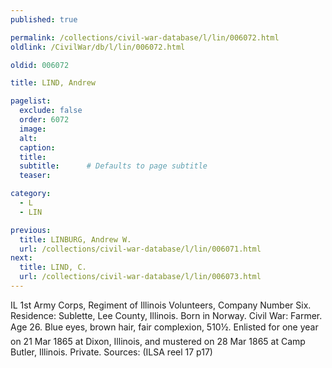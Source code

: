 ```yaml
---
published: true

permalink: /collections/civil-war-database/l/lin/006072.html
oldlink: /CivilWar/db/l/lin/006072.html

oldid: 006072

title: LIND, Andrew

pagelist:
  exclude: false
  order: 6072
  image: 
  alt:
  caption:
  title:
  subtitle:      # Defaults to page subtitle
  teaser:

category: 
  - L 
  - LIN

previous:
  title: LINBURG, Andrew W.
  url: /collections/civil-war-database/l/lin/006071.html  
next:
  title: LIND, C.
  url: /collections/civil-war-database/l/lin/006073.html   
---
```

IL 1st Army Corps, Regiment of Illinois Volunteers, Company Number Six. Residence: Sublette, Lee County, Illinois. Born in Norway. Civil War: Farmer. Age 26. Blue eyes, brown hair, fair complexion, 5&#146;10&frac12;&#148;. Enlisted for one year on 21 Mar 1865 at Dixon, Illinois, and mustered on 28 Mar 1865 at Camp Butler, Illinois. Private. Sources: (ILSA reel 17 p17)